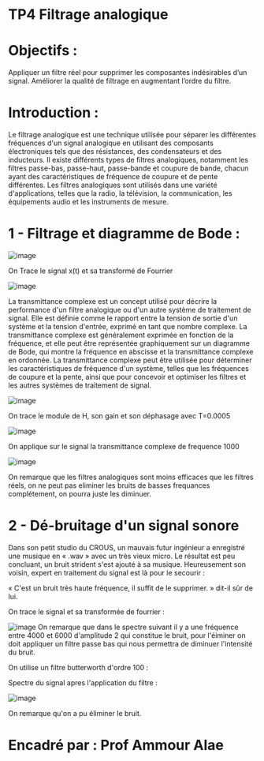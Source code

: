 # TP4 Filtrage analogique
# Objectifs :
Appliquer un filtre réel pour supprimer les composantes indésirables d’un signal.
Améliorer la qualité de filtrage en augmentant l’ordre du filtre.
# Introduction :
Le filtrage analogique est une technique utilisée pour séparer les différentes fréquences d'un signal analogique en utilisant des composants électroniques tels que des résistances, des condensateurs et des inducteurs. Il existe différents types de filtres analogiques, notamment les filtres passe-bas, passe-haut, passe-bande et coupure de bande, chacun ayant des caractéristiques de fréquence de coupure et de pente différentes. Les filtres analogiques sont utilisés dans une variété d'applications, telles que la radio, la télévision, la communication, les équipements audio et les instruments de mesure.

# 1 - Filtrage et diagramme de Bode :

![image](https://user-images.githubusercontent.com/90354895/215359074-2c32b7a9-afca-4500-a574-4b1238386439.png)

On Trace le signal x(t) et sa transformé de Fourrier

![image](https://user-images.githubusercontent.com/90354895/215359076-0a8cbc62-ac23-406e-bb55-d7ded40f3ece.png)

La transmittance complexe est un concept utilisé pour décrire la performance d'un filtre analogique ou d'un autre système de traitement de signal. Elle est définie comme le rapport entre la tension de sortie d'un système et la tension d'entrée, exprimé en tant que nombre complexe. La transmittance complexe est généralement exprimée en fonction de la fréquence, et elle peut être représentée graphiquement sur un diagramme de Bode, qui montre la fréquence en abscisse et la transmittance complexe en ordonnée. La transmittance complexe peut être utilisée pour déterminer les caractéristiques de fréquence d'un système, telles que les fréquences de coupure et la pente, ainsi que pour concevoir et optimiser les filtres et les autres systèmes de traitement de signal.

![image](https://user-images.githubusercontent.com/90354895/215359080-779921d9-079e-4def-8ab6-8879783c5c0f.png)

On trace le module de H, son gain et son déphasage avec T=0.0005

![image](https://user-images.githubusercontent.com/90354895/215359084-4ab2a9c1-07ba-4751-8fd6-c180d921e75e.png)

On applique sur le signal la transmittance complexe de frequence 1000

![image](https://user-images.githubusercontent.com/90354895/215359102-62a3281c-7ee3-40aa-ac3e-e5282af22194.png)

On remarque que les filtres analogiques sont moins efficaces que les filtres réels, on ne peut pas eliminer les bruits de basses frequances complétement, on pourra juste les diminuer.

# 2 - Dé-bruitage d'un signal sonore
Dans son petit studio du CROUS, un mauvais futur ingénieur a enregistré une musique en « .wav » avec un très vieux micro. Le résultat est peu concluant, un bruit strident s'est ajouté à sa musique. Heureusement son voisin, expert en traitement du signal est là pour le secourir :

« C'est un bruit très haute fréquence, il suffit de le supprimer. » dit-il sûr de lui.

On trace le signal et sa transformée de fourrier :

![image](https://user-images.githubusercontent.com/90354895/215359131-b4f31be8-9d29-4c63-bbef-e77ddee2fc38.png)
On remarque que dans le spectre suivant il y a une fréquence entre 4000 et 6000 d'amplitude 2 qui constitue le bruit, pour l'éiminer on doit appliquer un filtre passe bas qui nous permettra de diminuer l'intensité du bruit.

On utilise un filtre butterworth d'ordre 100 :

Spectre du signal apres l'application du filtre :

![image](https://user-images.githubusercontent.com/90354895/215359136-39fe3fd1-3b58-4e92-b1fc-6f5aa5b83221.png)

On remarque qu'on a pu éliminer le bruit.


# Encadré par : Prof Ammour Alae
